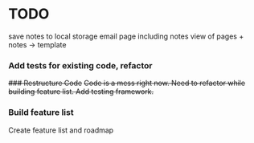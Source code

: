 TODO
====

save notes to local storage
email page including notes
view of pages + notes -> template

### Add tests for existing code, refactor

<del>### Restructure Code</del>
<del>Code is a mess right now. Need to refactor while building feature list.  Add testing framework.</del>

### Build feature list
Create feature list and roadmap
